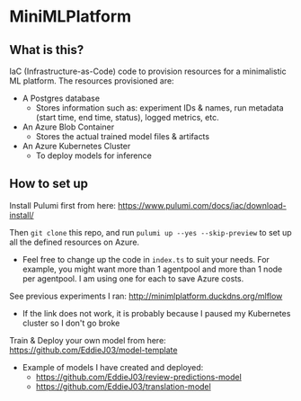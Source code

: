 # MiniMLPlatform

## What is this?
IaC (Infrastructure-as-Code) code to provision resources for a minimalistic ML platform. The resources provisioned are:
- A Postgres database
    - Stores information such as: experiment IDs & names, run metadata (start time, end time, status), logged metrics, etc.
- An Azure Blob Container
    - Stores the actual trained model files & artifacts 
- An Azure Kubernetes Cluster
    - To deploy models for inference 

## How to set up
Install Pulumi first from here: https://www.pulumi.com/docs/iac/download-install/

Then `git clone` this repo, and run `pulumi up --yes --skip-preview` to set up all the defined resources on Azure.
- Feel free to change up the code in `index.ts` to suit your needs. For example, you might want more than 1 agentpool and more than 1 node per agentpool. I am using one for each to save Azure costs.

See previous experiments I ran: http://minimlplatform.duckdns.org/mlflow
- If the link does not work, it is probably because I paused my Kubernetes cluster so I don't go broke

Train & Deploy your own model from here: https://github.com/EddieJ03/model-template
- Example of models I have created and deployed:
    - https://github.com/EddieJ03/review-predictions-model
    - https://github.com/EddieJ03/translation-model
